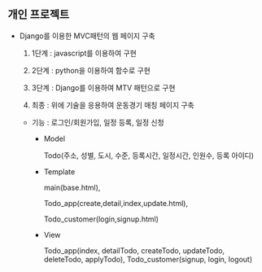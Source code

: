 ## 개인 프로젝트
* Django를 이용한 MVC패턴의 웹 페이지 구축

  1)	1단계 : javascript를 이용하여 구현

  

  2)	2단계 : python을 이용하여 함수로 구현

  

  3)	3단계 : Django를 이용하여 MTV 패턴으로 구현

  

  4)	최종 : 위에 기술을 응용하여 운동경기 매칭 페이지 구축

  - 기능 : 로그인/회원가입, 일정 등록, 일정 신청

    - Model

      Todo(주소, 성별, 도시, 수준, 등록시간, 일정시간, 인원수, 등록 아이디)

    - Template

      main(base.html),

      Todo_app(create,detail,index,update.html), 

      Todo_customer(login,signup.html)

    - View

      Todo_app(index, detailTodo, createTodo, updateTodo, deleteTodo, applyTodo), Todo_customer(signup, login, logout)

​	

